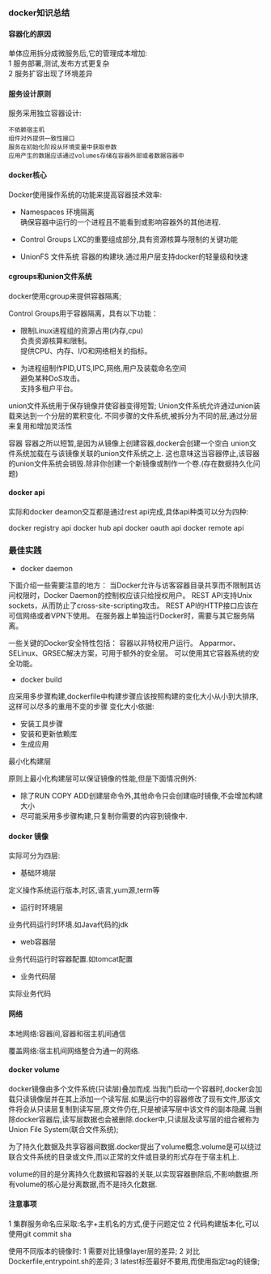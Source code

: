 ### docker知识总结 ###

#### 容器化的原因 ####
单体应用拆分成微服务后,它的管理成本增加:    
1 服务部署,测试,发布方式更复杂   
2 服务扩容出现了环境差异   

#### 服务设计原则 ####
服务采用独立容器设计:

    不依赖宿主机
    组件对外提供一致性接口
    服务在初始化阶段从环境变量中获取参数
    应用产生的数据应该通过volumes存储在容器外部或者数据容器中


#### docker核心 ####
Docker使用操作系统的功能来提高容器技术效率:

- Namespaces 环境隔离    
	确保容器中运行的一个进程且不能看到或影响容器外的其他进程.

- Control Groups 
	LXC的重要组成部分,具有资源核算与限制的关键功能

- UnionFS 文件系统
	容器的构建块.通过用户层支持docker的轻量级和快速

 
#### cgroups和union文件系统 ####

docker使用cgroup来提供容器隔离;

Control Groups用于容器隔离，具有以下功能：

- 限制Linux进程组的资源占用(内存,cpu)   
	负责资源核算和限制。   
	提供CPU、内存、I/O和网络相关的指标。   

- 为进程组制作PID,UTS,IPC,网络,用户及装载命名空间   
	避免某种DoS攻击。   
	支持多租户平台。   


union文件系统用于保存镜像并使容器变得短暂;
	Union文件系统允许通过union装载来达到一个分层的累积变化.
	不同步骤的文件系统,被拆分为不同的层,通过分层来复用和增加灵活性

容器
	容器之所以短暂,是因为从镜像上创建容器,docker会创建一个空白 union文件系统加载在与该镜像关联的union文件系统之上.
	这也意味这当容器停止,该容器的union文件系统会销毁.除非你创建一个新镜像或制作一个卷.(存在数据持久化问题)

#### docker api ####

实际和docker deamon交互都是通过rest api完成,具体api种类可以分为四种:

docker registry api
docker hub api
docker oauth api
docker remote api

### 最佳实践 ###
- docker daemon

下面介绍一些需要注意的地方：
当Docker允许与访客容器目录共享而不限制其访问权限时，Docker Daemon的控制权应该只给授权用户。
REST API支持Unix sockets，从而防止了cross-site-scripting攻击。
REST API的HTTP接口应该在可信网络或者VPN下使用。
在服务器上单独运行Docker时，需要与其它服务隔离。

一些关键的Docker安全特性包括：
容器以非特权用户运行。
Apparmor、SELinux、GRSEC解决方案，可用于额外的安全层。
可以使用其它容器系统的安全功能。


- docker build

应采用多步骤构建,dockerfile中构建步骤应该按照构建的变化大小从小到大排序,这样可以尽多的重用不变的步骤
变化大小依据:

- 安装工具步骤
- 安装和更新依赖库
- 生成应用

最小化构建层

原则上最小化构建层可以保证镜像的性能,但是下面情况例外:

- 除了RUN COPY ADD创建层命令外,其他命令只会创建临时镜像,不会增加构建大小
- 尽可能采用多步骤构建,只复制你需要的内容到镜像中.



#### docker 镜像 ####

实际可分为四层:

- 基础环境层

定义操作系统运行版本,时区,语言,yum源,term等

- 运行时环境层

业务代码运行时环境.如Java代码的jdk

- web容器层

业务代码运行时容器配置.如tomcat配置

- 业务代码层

实际业务代码


#### 网络 ####

本地网络:容器间,容器和宿主机间通信

覆盖网络:宿主机间网络整合为通一的网络.


#### docker volume ####
docker镜像由多个文件系统(只读层)叠加而成.当我门启动一个容器时,docker会加载只读镜像层并在其上添加一个读写层.如果运行中的容器修改了现有文件,那该文件将会从只读层复制到读写层,原文件仍在,只是被读写层中该文件的副本隐藏.当删除docker容器后,读写层数据也会被删除.docker中,只读层及读写层的组合被称为Union File System(联合文件系统);

为了持久化数据及共享容器间数据.docker提出了volume概念.volume是可以绕过联合文件系统的目录或文件,而以正常的文件或目录的形式存在于宿主机上.

volume的目的是分离持久化数据和容器的关联,以实现容器删除后,不影响数据.所有volume的核心是分离数据,而不是持久化数据.

#### 注意事项 ####

1 集群服务命名应采取:名字+主机名的方式,便于问题定位
2 代码构建版本化,可以使用git commit sha


使用不同版本的镜像时:
1 需要对比镜像layer层的差异;
2 对比Dockerfile,entrypoint.sh的差异;
3 latest标签最好不要用,而使用指定tag的镜像;































